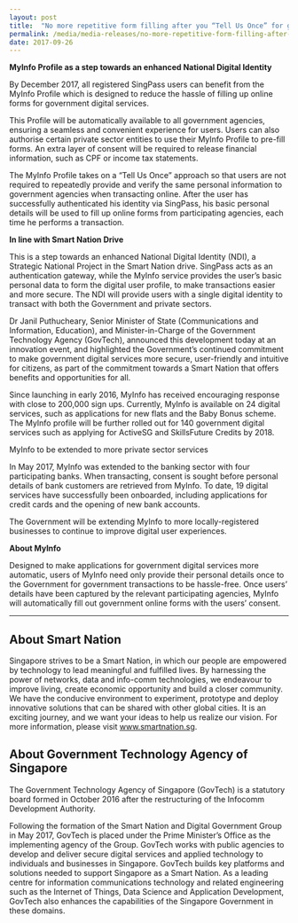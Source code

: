 ```yaml
---
layout: post
title:  "No more repetitive form filling after you “Tell Us Once” for government services"
permalink: /media/media-releases/no-more-repetitive-form-filling-after-you-tell-us-once-for-government-services
date: 2017-09-26
---
```

**MyInfo Profile as a step towards an enhanced National Digital Identity**

By December 2017, all registered SingPass users can benefit from the MyInfo Profile which is designed to reduce the hassle of filling up online forms for government digital services.

This Profile will be automatically available to all government agencies, ensuring a seamless and convenient experience for users. Users can also authorise certain private sector entities to use their MyInfo Profile to pre-fill forms.  An extra layer of consent will be required to release financial information, such as CPF or income tax statements. 

The MyInfo Profile takes on a “Tell Us Once” approach so that users are not required to repeatedly provide and verify the same personal information to government agencies when transacting online. After the user has successfully authenticated his identity via SingPass, his basic personal details will be used to fill up online forms from participating agencies, each time he performs a transaction.

**In line with Smart Nation Drive**

This is a step towards an enhanced National Digital Identity (NDI), a Strategic National Project in the Smart Nation drive. SingPass acts as an authentication gateway, while the MyInfo service provides the user’s basic personal data to form the digital user profile, to make transactions easier and more secure. The NDI will provide users with a single digital identity to transact with both the Government and private sectors.

Dr Janil Puthucheary, Senior Minister of State (Communications and Information, Education), and Minister-in-Charge of the Government Technology Agency (GovTech), announced this development today at an innovation event, and highlighted the Government’s continued commitment to make government digital services more secure, user-friendly and intuitive for citizens, as part of the commitment towards a Smart Nation that offers benefits and opportunities for all.

Since launching in early 2016, MyInfo has received encouraging response with close to 200,000 sign ups. Currently, MyInfo is available on 24 digital services, such as applications for new flats and the Baby Bonus scheme. The MyInfo profile will be further rolled out for 140 government digital services such as applying for ActiveSG and SkillsFuture Credits by 2018. 

MyInfo to be extended to more private sector services

In May 2017, MyInfo was extended to the banking sector with four participating banks. When transacting, consent is sought before personal details of bank customers are retrieved from MyInfo. To date, 19 digital services have successfully been onboarded, including applications for credit cards and the opening of new bank accounts.  

The Government will be extending MyInfo to more locally-registered businesses to continue to improve digital user experiences.

**About MyInfo**

Designed to make applications for government digital services more automatic, users of MyInfo need only provide their personal details once to the Government for government transactions to be hassle-free. Once users’ details have been captured by the relevant participating agencies, MyInfo will automatically fill out government online forms with the users’ consent. 

---

## **About Smart Nation**
Singapore strives to be a Smart Nation, in which our people are empowered by technology to lead meaningful and fulfilled lives. By harnessing the power of networks, data and info-comm technologies, we endeavour to improve living, create economic opportunity and build a closer community. We have the conducive environment to experiment, prototype and deploy innovative solutions that can be shared with other global cities. It is an exciting journey, and we want your ideas to help us realize our vision. For more information, please visit www.smartnation.sg.

## **About Government Technology Agency of Singapore**
The Government Technology Agency of Singapore (GovTech) is a statutory board formed in October 2016 after the restructuring of the Infocomm Development Authority.

Following the formation of the Smart Nation and Digital Government Group in May 2017, GovTech is placed under the Prime Minister’s Office as the implementing agency of the Group. GovTech works with public agencies to develop and deliver secure digital services and applied technology to individuals and businesses in Singapore. GovTech builds key platforms and solutions needed to support Singapore as a Smart Nation. As a leading centre for information communications technology and related engineering such as the Internet of Things, Data Science and Application Development, GovTech also enhances the capabilities of the Singapore Government in these domains.
